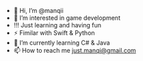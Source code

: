 - 👋 Hi, I’m @manqii
- 👀 I’m interested in game development
- !!! Just learning and having fun
- ⚡ Fimilar with Swift & Python 
- 🌱 I’m currently learning C# & Java
- 📫 How to reach me just.manqi@gmail.com


<!---
manqii/manqii is a ✨ special ✨ repository because its `README.md` (this file) appears on your GitHub profile.
You can click the Preview link to take a look at your changes.
--->
